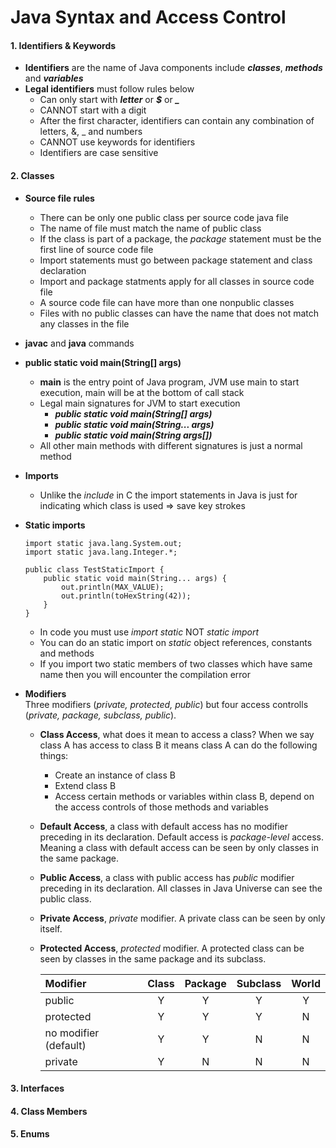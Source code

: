 # Java Syntax and Access Control

#### 1. Identifiers & Keywords
* **Identifiers** are the name of Java components include ***classes***, ***methods*** and ***variables***
* **Legal identifiers** must follow rules below
    * Can only start with ***letter*** or ***$*** or ***_***
    * CANNOT start with a digit
    * After the first character, identifiers can contain any combination of letters, &, _ and numbers
    * CANNOT use keywords for identifiers
    * Identifiers are case sensitive

#### 2. Classes
* **Source file rules**
    * There can be only one public class per source code java file
    * The name of file must match the name of public class
    * If the class is part of a package, the *package* statement must be the first line of source code file
    * Import statements must go between package statement and class declaration
    * Import and package statments apply for all classes in source code file
    * A source code file can have more than one nonpublic classes
    * Files with no public classes can have the name that does not match any classes in the file

* **javac** and **java** commands

* **public static void main(String[] args)**
    * **main** is the entry point of Java program, JVM use main to start execution, main will be at the bottom of call stack
    * Legal main signatures for JVM to start execution
        * ***public static void main(String[] args)***
        * ***public static void main(String... args)***
        * ***public static void main(String args[])***
    * All other main methods with different signatures is just a normal method

* **Imports**
    * Unlike the *include* in C the import statements in Java is just for indicating which class is used => save key strokes

* **Static imports**
    ```
    import static java.lang.System.out;
    import static java.lang.Integer.*;
    
    public class TestStaticImport {
        public static void main(String... args) {
            out.println(MAX_VALUE);
            out.println(toHexString(42));
        }
    }
    ```
    * In code you must use *import static* NOT *static import*
    * You can do an static import on *static* object references, constants and methods
    * If you import two static members of two classes which have same name then you will encounter the compilation error

* **Modifiers**<br/>
Three modifiers (*private, protected, public*) but four access controlls (*private, package, subclass, public*).<br/>
    * **Class Access**, what does it mean to access a class? When we say class A has access to class B it means class A can do the following things:
        * Create an instance of class B
        * Extend class B
        * Access certain methods or variables within class B, depend on the access controls of those methods and variables
    * **Default Access**, a class with default access has no modifier preceding in its declaration. Default access is *package-level* access. Meaning a class with default access can be seen by only classes in the same package.
    * **Public Access**, a class with public access has *public* modifier preceding in its declaration. All classes in Java Universe can see the public class.
    * **Private Access**, *private* modifier. A private class can be seen by only itself.
    * **Protected Access**, *protected* modifier. A protected class can be seen by classes in the same package and its subclass.<br/>


       | **Modifier** | **Class** | **Package** | **Subclass** | **World** |
       | :--- | :---: | :---: | :---: | :---: |
       | public | Y | Y | Y | Y |
       | protected | Y | Y | Y | N |
       | no modifier (default) | Y | Y | N | N |
       | private | Y | N | N | N |

#### 3. Interfaces

#### 4. Class Members

#### 5. Enums
